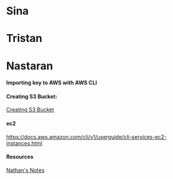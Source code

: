 # Sina 
# Tristan 
# Nastaran





#### Importing key to AWS with AWS CLI

#### Creating S3 Bucket:
[Creating S3 Bucket](https://docs.aws.amazon.com/AmazonS3/latest/userguide/creating-buckets-s3.html)

#### ec2
https://docs.aws.amazon.com/cli/v1/userguide/cli-services-ec2-instances.html

#### Resources
[Nathan's Notes](https://gitlab.com/cit_4640/4640-w3-lab-start-w25)

